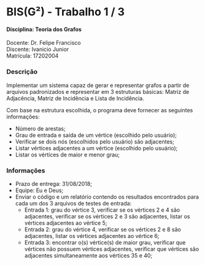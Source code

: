 # BIS(G²) - Trabalho 1 / 3 
#### Disciplina: Teoria dos Grafos
Docente: Dr. Felipe Francisco      
Discente: Ivanicio Junior  
Matrícula: 17202004

### Descrição
Implementar um sistema capaz de gerar e representar grafos a partir de arquivos padronizados e representar em 3 estruturas básicas: Matriz de Adjacência, Matriz de Incidência e Lista de Incidência.   

Com base na estrutura escolhida, o programa deve fornecer as seguintes informações:
  - Número de arestas;
  - Grau de entrada e saída de um vértice (escolhido pelo usuário);
  - Verificar se dois nós (escolhidos pelo usuário) são adjacentes;
  - Listar vértices adjacentes a um vértice (escolhido pelo usuário);
  - Listar os vértices de maior e menor grau;

### Informações
  - Prazo de entrega: 31/08/2018;
  - Equipe: Eu e Deus;
  - Enviar o código e um relatório contendo os resultados encontrados para cada um dos 3 arquivos de testes de entrada:
    - Entrada 1: grau do vértice 3, verificar se os vértices 2 e 4 são adjacentes, verificar se os vértices 2 e 3 são adjacentes, listar os vértices adjacentes ao vértice 5;
    - Entrada 2: grau do vértice 4, verificar se os vértices 2 e 8 são adjacentes, listar os vértices adjacentes ao vértice 6;
    - Entrada 3: encontrar o(s) vértice(s) de maior grau, verificar que vértices não possuem vértices adjacentes, verificar que vértices são adjacentes simultaneamente aos vértices 35 e 40;
